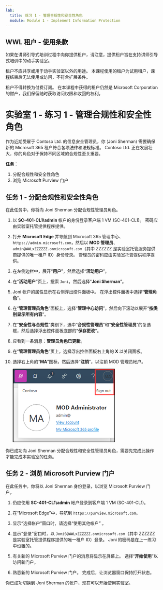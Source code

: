```yaml
---
lab:
  title: 练习 1 - 管理合规性和安全性角色
  module: Module 1 - Implement Information Protection
---
```

## WWL 租户 - 使用条款

如果在讲师引导式培训过程中向你提供租户，请注意，提供租户旨在支持讲师引导式培训中的动手实验室。

租户不应共享或用于动手实验室以外的用途。 本课程使用的租户为试用租户，课程结束后无法使用或访问，不符合扩展条件。

租户不得转换为付费订阅。 在本课程中获得的租户仍然是 Microsoft Corporation 的财产，我们保留随时获取访问权限和收回的权利。

# 实验室 1 - 练习 1 - 管理合规性和安全性角色

作为近期受雇于 Contoso Ltd. 的信息安全管理员，你 (Joni Sherman) 需要确保新的 Microsoft 365 租户符合各项法律和法规标准。 Contoso Ltd. 正在发展壮大，你的角色对于保持不同区域的合规性至关重要。

**任务**：

1. 分配合规性和安全性角色
1. 浏览 Microsoft Purview 门户

## 任务 1 - 分配合规性和安全性角色

在此任务中，你将向 Joni Sherman 分配合规性管理员角色。

1. 以 **SC-401-CL1\admin** 帐户的身份登录客户端 1 VM (SC-401-CL1)。 密码应由实验室托管提供程序提供。

1. 打开 **Microsoft Edge** 并导航到 Microsoft 365 管理中心、`https://admin.microsoft.com`，然后以 **MOD 管理员**、`admin@WWLxZZZZZZ.onmicrosoft.com`（其中 ZZZZZZ 是实验室托管服务提供商提供的唯一租户 ID）身份登录。 管理员的密码应由实验室托管提供程序提供。

1. 在左侧边栏中，展开“**用户**”，然后选择“**活动用户**”。

1. 在“**活动用户**”页上，搜索 `Joni`，然后选择“**Joni Sherman**”。

1. Joni 帐户的属性显示在右侧浮出控件面板中。 在浮出控件面板中选择“**管理角色**”。

1. 在“**管理管理员角色**”面板上，选择“**管理中心访问**”，然后向下滚动以展开“**按类别显示所有内容**”。

1. 在“**安全性与合规性**”类别下，选中“**合规性管理员**”和“**安全性管理员**”的复选框，然后选择浮出控件面板底部的“**保存更改**”。

1. 应看到一条消息：**管理员角色已更新**。

1. 在“**管理管理员角色**”页上，选择浮出控件面板右上角的 **X** 以关闭面板。

1. 选择右上角的“**MA**”图标，然后选择“**注销**”，以注销 MOD 管理员帐户。

   ![显示退出登录 MOD 管理员帐户的导航路径的屏幕截图。](../Media/sign-out.png)

你已成功向 Joni Sherman 分配合规性和安全性管理员角色，需要先完成此操作才能完成本实验室的任务。

## 任务 2 - 浏览 Microsoft Purview 门户

在此任务中，你将以 Joni Sherman 身份登录，以浏览 Microsoft Purview 门户。

1. 仍应使用 **SC-401-CL1\admin** 帐户登录到客户端 1 VM (SC-401-CL1)。

1. 在“Microsoft Edge”中，导航到 `https://purview.microsoft.com`。

1. 显示“选择帐户”窗口时，请选择“使用其他帐户” 。

1. 显示“登录”窗口时，以 `JoniS@WWLxZZZZZZ.onmicrosoft.com`（其中 ZZZZZZ 是实验室托管提供程序提供的唯一租户 ID）登录。 Joni 的密码是在上一练习中设置的。

1. 有关新的 Microsoft Purview 门户的消息将显示在屏幕上。 选择“**开始使用**”以访问新门户。

1. 熟悉新的 Microsoft Purview 门户。 完成后，让浏览器窗口保持打开状态。

你已成功切换到 Joni Sherman 的帐户，现在可以开始使用实验室。
